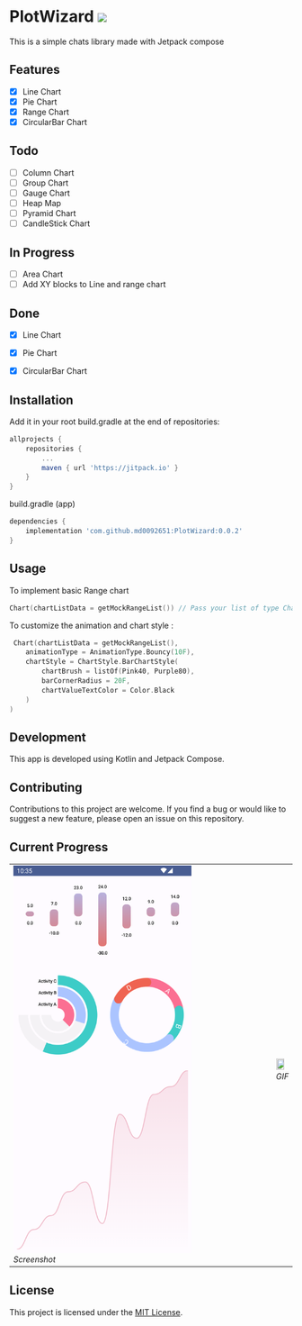 # PlotWizard ![](https://jitpack.io/v/md0092651/PlotWizard.svg)

This is a simple chats library made with Jetpack compose


## Features

- [x] Line Chart
- [x] Pie Chart
- [x] Range Chart
- [x] CircularBar Chart

## Todo

- [ ] Column Chart
- [ ] Group Chart
- [ ] Gauge Chart
- [ ] Heap Map
- [ ] Pyramid Chart
- [ ] CandleStick Chart

## In Progress

- [ ] Area Chart
- [ ] Add XY blocks to Line and range chart

## Done

- [x] Line Chart
- [x] Pie Chart
- [x] CircularBar Chart


## Installation
Add it in your root build.gradle at the end of repositories:

```groovy
allprojects {
    repositories {
        ...
        maven { url 'https://jitpack.io' }
    }
}
```
build.gradle (app)
```groovy
dependencies {
    implementation 'com.github.md0092651:PlotWizard:0.0.2'
}
```
## Usage

To implement basic Range chart
```kotlin
Chart(chartListData = getMockRangeList()) // Pass your list of type ChartEntry.RangeBar
``` 
To customize the animation and chart style :

```kotlin
 Chart(chartListData = getMockRangeList(),
    animationType = AnimationType.Bouncy(10F),
    chartStyle = ChartStyle.BarChartStyle(
        chartBrush = listOf(Pink40, Purple80),
        barCornerRadius = 20F,
        chartValueTextColor = Color.Black
    )
)
``` 


## Development

This app is developed using Kotlin and Jetpack Compose.

## Contributing

Contributions to this project are welcome. If you find a bug or would like to suggest a new feature,
please open an issue on this repository.

## Current Progress

<p align="center">
  <table>
    <tr>
      <td>
        <img src="screenshot/Step1.png" width=70% height=40%/>
        <br>
        <em>Screenshot</em>
      </td>
    <td>
<br>
       <img src="screenshot/video.gif" width=80% height=60%>
<br>
        <em>GIF</em>
      </td>
    </tr>
  </table>

## License

This project is licensed under the [MIT License](LICENSE).

